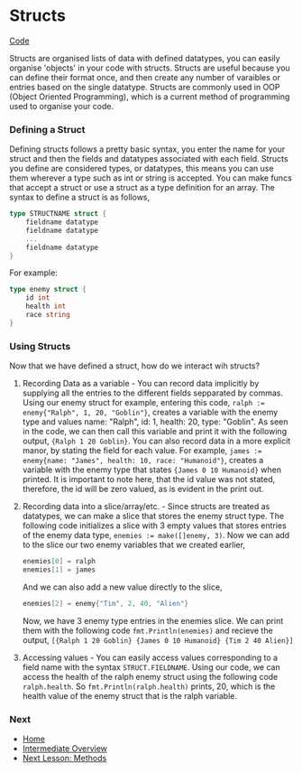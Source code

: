 # Structs

[Code](structs.go)

Structs are organised lists of data with defined datatypes, you can easily organise 'objects' in your code with structs. Structs are useful because you can define their format once, and then create any number of varaibles or entries based on the single datatype. Structs are commonly used in OOP (Object Oriented Programming), which is a current method of programming used to organise your code.

### Defining a Struct

Defining structs follows a pretty basic syntax, you enter the name for your struct and then the fields and datatypes associated with each field. Structs you define are considered types, or datatypes, this means you can use them wherever a type such as int or string is accepted. You can make funcs that accept a struct or use a struct as a type definition for an array. The syntax to define a struct is as follows,
```go
type STRUCTNAME struct {
    fieldname datatype
    fieldname datatype
    ...
    fieldname datatype
}
```
For example:
```go
type enemy struct {
    id int
    health int
    race string
}
```

### Using Structs

Now that we have defined a struct, how do we interact wih structs?

1. Recording Data as a variable - You can record data implicitly by supplying all the entries to the different fields sepparated by commas. Using our enemy struct for example, entering this code, `ralph := enemy{"Ralph", 1, 20, "Goblin"}`, creates a variable with the enemy type and values name: "Ralph", id: 1, health: 20, type: "Goblin". As seen in the code, we can then call this variable and print it with the following output, `{Ralph 1 20 Goblin}`.
    You can also record data in a more explicit manor, by stating the field for each value. For example, `james := enemy{name: "James", health: 10, race: "Humanoid"}`, creates a variable with the enemy type that states `{James 0 10 Humanoid}` when printed. It is important to note here, that the id value was not stated, therefore, the id will be zero valued, as is evident in the print out.

1. Recording data into a slice/array/etc. - Since structs are treated as datatypes, we can make a slice that stores the enemy struct type. The following code initializes a slice with 3 empty values that stores entries of the enemy data type, `enemies := make([]enemy, 3)`. Now we can add to the slice our two enemy variables that we created earlier,
    ```go
    enemies[0] = ralph
	enemies[1] = james
    ```
    And we can also add a new value directly to the slice,
    ```go 
    enemies[2] = enemy{"Tim", 2, 40, "Alien"}
    ```
    Now, we have 3 enemy type entries in the enemies slice. We can print them with the following code `fmt.Println(enemies)` and recieve the output, `[{Ralph 1 20 Goblin} {James 0 10 Humanoid} {Tim 2 40 Alien}]`

1. Accessing values - You can easily access values corresponding to a field name with the syntax `STRUCT.FIELDNAME`. Using our code, we can access the health of the ralph enemy struct using the following code `ralph.health`. So `fmt.Println(ralph.health)` prints, 20, which is the health value of the enemy struct that is the ralph variable.

### Next

* [Home](../../README.md)
* [Intermediate Overview](../intermediate.md)
* [Next Lesson: Methods](../methods/methods.md)
